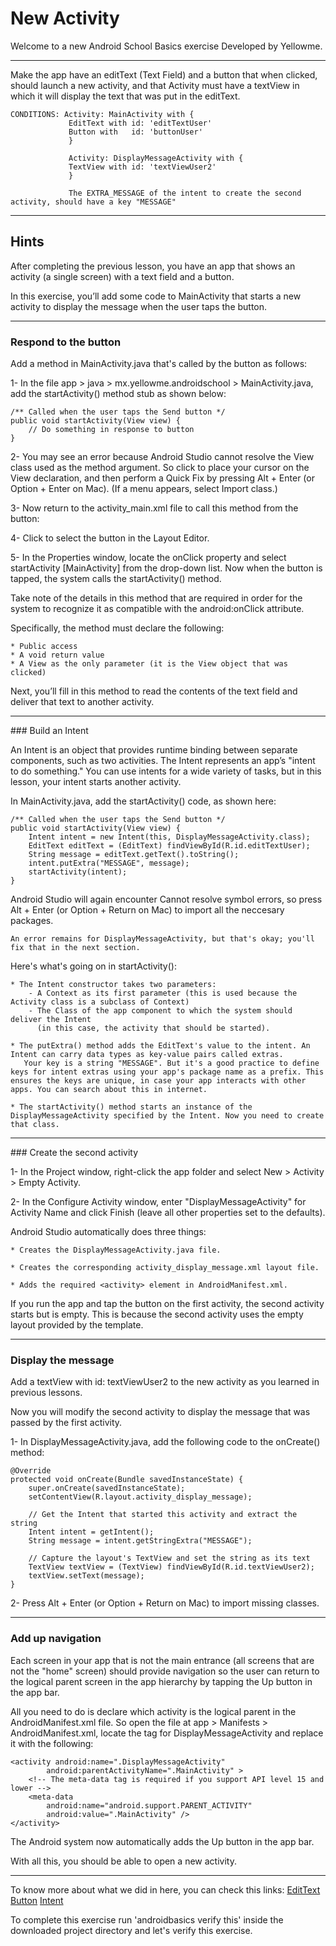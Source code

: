 # New Activity

Welcome to a new Android School Basics exercise
Developed by Yellowme.

----------------------------------------------------------------------
Make the app have an editText (Text Field) and a button that when clicked, should launch a new activity, and that
Activity must have a textView in which it will display the text that was put in the editText.

    CONDITIONS: Activity: MainActivity with {
                 EditText with id: 'editTextUser'
                 Button with   id: 'buttonUser'
                 }

                 Activity: DisplayMessageActivity with {
                 TextView with id: 'textViewUser2'
                 }

                 The EXTRA_MESSAGE of the intent to create the second activity, should have a key "MESSAGE"

----------------------------------------------------------------------

## Hints

After completing the previous lesson, you have an app that shows an activity (a single screen) with a text field 
and a button.

In this exercise, you’ll add some code to MainActivity that starts a new activity to display the message when 
the user taps the button.

-----
### Respond to the button

Add a method in MainActivity.java that's called by the button as follows:

1- In the file app > java > mx.yellowme.androidschool > MainActivity.java, add the startActivity() method stub as shown below:

    /** Called when the user taps the Send button */
    public void startActivity(View view) {
        // Do something in response to button
    }

2- You may see an error because Android Studio cannot resolve the View class used as the method argument. 
So click to place your cursor on the View declaration, and then perform a Quick Fix by pressing Alt + Enter 
(or Option + Enter on Mac). (If a menu appears, select Import class.)

3- Now return to the activity_main.xml file to call this method from the button:

4- Click to select the button in the Layout Editor.

5- In the Properties window, locate the onClick property and select startActivity [MainActivity] from the drop-down list.
Now when the button is tapped, the system calls the startActivity() method.

Take note of the details in this method that are required in order for the system to recognize it as compatible 
with the android:onClick attribute. 

Specifically, the method must declare the following:

    * Public access
    * A void return value
    * A View as the only parameter (it is the View object that was clicked)


Next, you’ll fill in this method to read the contents of the text field and deliver that text to another activity.

-----
### Build an Intent

An Intent is an object that provides runtime binding between separate components, such as two activities.
The Intent represents an app’s "intent to do something." 
You can use intents for a wide variety of tasks, but in this lesson, your intent starts another activity.

In MainActivity.java, add the startActivity() code, as shown here:

    /** Called when the user taps the Send button */
    public void startActivity(View view) {
        Intent intent = new Intent(this, DisplayMessageActivity.class);
        EditText editText = (EditText) findViewById(R.id.editTextUser);
        String message = editText.getText().toString();
        intent.putExtra("MESSAGE", message);
        startActivity(intent);
    }

Android Studio will again encounter Cannot resolve symbol errors, so press Alt + Enter (or Option + Return on Mac)
to import all the neccesary packages.

    An error remains for DisplayMessageActivity, but that's okay; you'll fix that in the next section.

Here's what's going on in startActivity():

    * The Intent constructor takes two parameters:
        - A Context as its first parameter (this is used because the Activity class is a subclass of Context)
        - The Class of the app component to which the system should deliver the Intent 
          (in this case, the activity that should be started).

    * The putExtra() method adds the EditText's value to the intent. An Intent can carry data types as key-value pairs called extras. 
       Your key is a string "MESSAGE". But it's a good practice to define keys for intent extras using your app's package name as a prefix. This ensures the keys are unique, in case your app interacts with other apps. You can search about this in internet.

    * The startActivity() method starts an instance of the DisplayMessageActivity specified by the Intent. Now you need to create that class.

-----
### Create the second activity

1- In the Project window, right-click the app folder and select New > Activity > Empty Activity.

2- In the Configure Activity window, enter "DisplayMessageActivity" for Activity Name and click Finish 
(leave all other properties set to the defaults).

Android Studio automatically does three things:

    * Creates the DisplayMessageActivity.java file.

    * Creates the corresponding activity_display_message.xml layout file.

    * Adds the required <activity> element in AndroidManifest.xml.

If you run the app and tap the button on the first activity, the second activity starts but is empty. This is because the second activity uses the empty layout provided by the template.

-----
### Display the message

Add a textView with id: textViewUser2 to the new activity as you learned in previous lessons.

Now you will modify the second activity to display the message that was passed by the first activity.

1- In DisplayMessageActivity.java, add the following code to the onCreate() method:

    @Override
    protected void onCreate(Bundle savedInstanceState) {
        super.onCreate(savedInstanceState);
        setContentView(R.layout.activity_display_message);
        
        // Get the Intent that started this activity and extract the string
        Intent intent = getIntent();
        String message = intent.getStringExtra("MESSAGE");

        // Capture the layout's TextView and set the string as its text
        TextView textView = (TextView) findViewById(R.id.textViewUser2);
        textView.setText(message);
    }

2- Press Alt + Enter (or Option + Return on Mac) to import missing classes.

-----
### Add up navigation

Each screen in your app that is not the main entrance (all screens that are not the "home" screen) 
should provide navigation so the user can return to the logical parent screen in the app hierarchy 
by tapping the Up button in the app bar.

All you need to do is declare which activity is the logical parent in the AndroidManifest.xml file. 
So open the file at app > Manifests > AndroidManifest.xml, locate the <activity> tag 
for DisplayMessageActivity and replace it with the following:

    <activity android:name=".DisplayMessageActivity"
            android:parentActivityName=".MainActivity" >
        <!-- The meta-data tag is required if you support API level 15 and lower -->
        <meta-data
            android:name="android.support.PARENT_ACTIVITY"
            android:value=".MainActivity" />
    </activity>

The Android system now automatically adds the Up button in the app bar.

With all this, you should be able to open a new activity.

----------------------------------------------------------------------
To know more about what we did in here, you can check this links:
    [EditText](https://goo.gl/3JSnAR)
    [Button](https://goo.gl/nx4zVL)
    [Intent](https://goo.gl/5Zj7C9)


To complete this exercise run 'androidbasics verify this' inside the downloaded project directory and let's verify this exercise.




